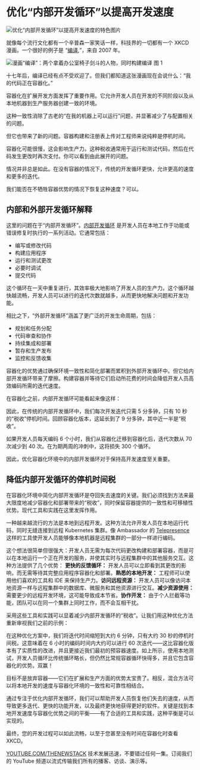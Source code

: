 # 优化“内部开发循环”以提高开发速度

![优化“内部开发循环”以提高开发速度的特色图片](https://cdn.thenewstack.io/media/2024/07/e2d1b15d-balance-1024x603.png)

就像每个流行文化都有一个辛普森一家笑话一样，科技界的一切都有一个 XKCD 漫画。一个很好的例子是 *“*[编译](https://xkcd.com/303/)*,”*，来自 2007 年。

![漫画“编译”：两个拿着办公室椅子剑斗的人物，同时构建编译](https://cdn.thenewstack.io/media/2024/07/d52d378e-image1a-300x262.png)
图 1

十七年后，编译已经有点不受欢迎了。但我们都知道这张漫画现在会说什么：“我的代码正在容器化。”

容器化在扩展开发方面发挥了重要作用。它允许开发人员在开发的不同阶段以及从本地机器到生产服务器创建一致的环境。

这种一致性消除了古老的“在我的机器上可以运行”问题，并显著减少了与配置相关的问题。

但它也带来了新的问题。容器构建和注册表上传对工程师来说纯粹是停机时间。

容器化可能很慢，这会影响生产力。这种税收通常用于运行和测试代码，然后在代码发生更改时再次支付。你可以看到由此展开的问题。

情况并非总是如此。在没有容器的情况下，传统的开发循环更快，允许更高的速度和更多的迭代。

我们能否在不牺牲容器优势的情况下恢复这种速度？可以。

## 内部和外部开发循环解释

这里的问题在于“内部开发循环”。[内部开发循环](https://www.getambassador.io/docs/telepresence/latest/concepts/devloop) 是开发人员在本地工作于功能或错误修复时执行的一系列活动。它通常包括：

- 编写或修改代码
- 构建应用程序
- 运行和测试更改
- 必要时调试
- 提交代码

这个循环在一天中重复进行，其效率极大地影响了开发人员的生产力。这个循环越快越流畅，开发人员可以进行的迭代次数就越多，从而更快地解决问题和开发功能。

相比之下，“外部开发循环”涵盖了更广泛的开发生命周期，包括：

- 规划和任务分配
- 代码审查和协作
- 持续集成和部署
- 暂存和生产发布
- 监控和反馈收集

容器化的优势通过确保环境一致性和简化部署而累积到外部开发循环中。但它给内部开发循环带来了摩擦。构建容器并等待它们启动所花费的时间会降低开发人员高效编码所需的迭代速度。

在容器化之前，内部开发循环可能看起来像这样：

因此，在传统的内部开发循环中，我们每次开发迭代只需 5 分多钟，只有 10 秒的“税收”停机时间。回顾容器化版本，这延长到了 9 分多钟，其中近一半是“税收”。

如果开发人员每天编码 6 个小时，我们从容器化迁移到容器化后，迭代次数从 70 次减少到 40 次。在为期两周的冲刺中，这将损失 300 个循环。

因此，优化容器化环境中的内部开发循环对于保持高开发速度至关重要。

## 降低内部开发循环的停机时间税

在容器化环境中简化内部开发循环是夺回失去速度的关键。我们必须找到方法来最大限度地减少容器化和部署带来的“税收”，同时保留容器提供的一致性和可移植性优势。现代工具和实践在这里发挥作用。

一种越来越流行的方法是本地到远程开发。这种方法允许开发人员在本地运行代码，同时无缝连接到远程 Kubernetes 集群。像 Ambassador 的 [Telepresence](https://www.getambassador.io/products/telepresence) 这样的工具使开发人员能够像本地机器是远程集群的一部分一样进行编码。

这个想法很简单但很强大：开发人员无需为每次代码更改构建和部署容器，而是可以在本地运行一个正在开发的服务，并使其实时与远程集群中的其他服务交互。这种方法提供了几个优势：
**更快的反馈循环：** 开发人员可以立即看到其更改的影响，而无需等待其完整应用程序容器化和部署。**熟悉的本地开发：** 工程师可以使用他们喜欢的工具和 IDE 来保持生产力。**访问远程资源：** 开发人员可以像访问本地资源一样与远程集群中的数据库、微服务和其他资源进行交互。**减少资源使用：** 需要更少的远程开发环境，这可能导致成本节省。**协作开发：** 由于个人拦截等功能，团队可以在同一个集群上同时工作，而不会互相干扰。

采用这些工具和实践可以显着减少内部开发循环的“税收”。让我们用这种优化方法重新审视我们之前的示例：

在这种优化方案中，我们将迭代时间缩短到大约 6 分钟，只有大约 30 秒的停机时间税。这意味着在 6 小时的编码时间内大约可以进行 60 次迭代——这比容器化版本有了实质性的改进，并且更接近我们最初的预容器速度。如上所示，使用本地测试，开发人员循环比传统循环略长，但仍然比常规容器循环快得多，并且它包含容器化的优势。双赢！

目标不是放弃容器——它们在扩展和生产方面的优势太宝贵了。相反，混合方法可以将本地开发的速度与容器化环境的一致性和可靠性相结合。

通过专注于优化内部开发循环，我们可以帮助开发人员恢复他们失去的速度，从而导致更多迭代、更快的功能开发，以及最终更快地获得更好的软件。关键是找到本地开发速度与容器化优势之间的平衡——有了合适的工具和实践，这种平衡是可以实现的。

最终，您的开发过程可以如此流畅，以至于您甚至没有时间在容器化时查看 XKCD。

[YOUTUBE.COM/THENEWSTACK](https://youtube.com/thenewstack?sub_confirmation=1)
技术发展迅速，不要错过任何一集。订阅我们的 YouTube 频道以流式传输我们所有的播客、访谈、演示等。